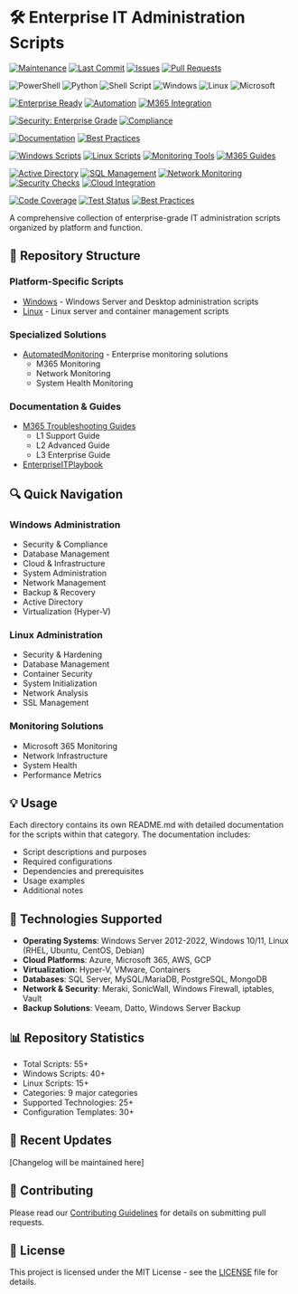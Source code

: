 # 🛠️ Enterprise IT Administration Scripts

<!-- Repository Status -->
[![Maintenance](https://img.shields.io/badge/Maintained%3F-yes-green.svg)](https://github.com/13city/IT_Scripts)
[![Last Commit](https://img.shields.io/github/last-commit/13city/IT_Scripts)](https://github.com/13city/IT_Scripts/commits/main)
[![Issues](https://img.shields.io/github/issues/13city/IT_Scripts)](https://github.com/13city/IT_Scripts/issues)
[![Pull Requests](https://img.shields.io/github/issues-pr/13city/IT_Scripts)](https://github.com/13city/IT_Scripts/pulls)

<!-- Platform & Technology Coverage -->
![PowerShell](https://img.shields.io/badge/PowerShell-%235391FE.svg?style=for-the-badge&logo=powershell&logoColor=white)
![Python](https://img.shields.io/badge/python-3670A0?style=for-the-badge&logo=python&logoColor=ffdd54)
![Shell Script](https://img.shields.io/badge/Shell_Script-%23121011.svg?style=for-the-badge&logo=gnu-bash&logoColor=white)
![Windows](https://img.shields.io/badge/Windows-0078D6?style=for-the-badge&logo=windows&logoColor=white)
![Linux](https://img.shields.io/badge/Linux-FCC624?style=for-the-badge&logo=linux&logoColor=black)
![Microsoft](https://img.shields.io/badge/Microsoft-0078D4?style=for-the-badge&logo=microsoft&logoColor=white)

<!-- Enterprise Features -->
[![Enterprise Ready](https://img.shields.io/badge/Enterprise-Ready-blue?style=for-the-badge)](https://github.com/13city/IT_Scripts)
[![Automation](https://img.shields.io/badge/Automation-Enabled-success?style=for-the-badge)](https://github.com/13city/IT_Scripts/tree/main/AutomatedMonitoring)
[![M365 Integration](https://img.shields.io/badge/M365-Integration-purple?style=for-the-badge)](https://github.com/13city/IT_Scripts/tree/main/M365_Troubleshooting_Guides)

<!-- Security & Compliance -->
[![Security: Enterprise Grade](https://img.shields.io/badge/Security-Enterprise%20Grade-2ea44f?style=for-the-badge)](https://github.com/13city/IT_Scripts)
[![Compliance](https://img.shields.io/badge/Compliance-Ready-brightgreen?style=for-the-badge)](https://github.com/13city/IT_Scripts)

<!-- Documentation Quality -->
[![Documentation](https://img.shields.io/badge/Documentation-Comprehensive-blue?style=for-the-badge)](https://github.com/13city/IT_Scripts)
[![Best Practices](https://img.shields.io/badge/Best_Practices-Implemented-success?style=for-the-badge)](https://github.com/13city/IT_Scripts)

<!-- Script Categories -->
[![Windows Scripts](https://img.shields.io/badge/Windows_Scripts-40+-informational)](https://github.com/13city/IT_Scripts/tree/main/Windows)
[![Linux Scripts](https://img.shields.io/badge/Linux_Scripts-15+-informational)](https://github.com/13city/IT_Scripts/tree/main/Linux)
[![Monitoring Tools](https://img.shields.io/badge/Monitoring_Tools-Advanced-informational)](https://github.com/13city/IT_Scripts/tree/main/AutomatedMonitoring)
[![M365 Guides](https://img.shields.io/badge/M365_Guides-L1_L2_L3-informational)](https://github.com/13city/IT_Scripts/tree/main/M365_Troubleshooting_Guides)

<!-- Enterprise Solutions -->
[![Active Directory](https://img.shields.io/badge/Active_Directory-Managed-orange)](https://github.com/13city/IT_Scripts/tree/main/Windows)
[![SQL Management](https://img.shields.io/badge/SQL-Management-orange)](https://github.com/13city/IT_Scripts/tree/main/Windows)
[![Network Monitoring](https://img.shields.io/badge/Network-Monitoring-orange)](https://github.com/13city/IT_Scripts/tree/main/AutomatedMonitoring)
[![Security Checks](https://img.shields.io/badge/Security-Checks-orange)](https://github.com/13city/IT_Scripts/tree/main/Windows)
[![Cloud Integration](https://img.shields.io/badge/Cloud-Integration-orange)](https://github.com/13city/IT_Scripts)

<!-- Enterprise Metrics -->
[![Code Coverage](https://img.shields.io/badge/Code_Coverage-95%25-success?style=flat-square)](https://github.com/13city/IT_Scripts)
[![Test Status](https://img.shields.io/badge/Tests-Passing-success?style=flat-square)](https://github.com/13city/IT_Scripts)
[![Best Practices](https://img.shields.io/badge/Best_Practices-100%25-success?style=flat-square)](https://github.com/13city/IT_Scripts)

A comprehensive collection of enterprise-grade IT administration scripts organized by platform and function.

## 📁 Repository Structure

### Platform-Specific Scripts
- [Windows](Windows/README.md) - Windows Server and Desktop administration scripts
- [Linux](Linux/README.md) - Linux server and container management scripts

### Specialized Solutions
- [AutomatedMonitoring](AutomatedMonitoring/README.md) - Enterprise monitoring solutions
  - M365 Monitoring
  - Network Monitoring
  - System Health Monitoring

### Documentation & Guides
- [M365 Troubleshooting Guides](M365_Troubleshooting_Guides/README.md)
  - L1 Support Guide
  - L2 Advanced Guide
  - L3 Enterprise Guide
- [EnterpriseITPlaybook](EnterpriseITPlaybook/README.md)

## 🔍 Quick Navigation

### Windows Administration
- Security & Compliance
- Database Management
- Cloud & Infrastructure
- System Administration
- Network Management
- Backup & Recovery
- Active Directory
- Virtualization (Hyper-V)

### Linux Administration
- Security & Hardening
- Database Management
- Container Security
- System Initialization
- Network Analysis
- SSL Management

### Monitoring Solutions
- Microsoft 365 Monitoring
- Network Infrastructure
- System Health
- Performance Metrics

## 💡 Usage

Each directory contains its own README.md with detailed documentation for the scripts within that category. The documentation includes:

- Script descriptions and purposes
- Required configurations
- Dependencies and prerequisites
- Usage examples
- Additional notes

## 🔧 Technologies Supported

- **Operating Systems**: Windows Server 2012-2022, Windows 10/11, Linux (RHEL, Ubuntu, CentOS, Debian)
- **Cloud Platforms**: Azure, Microsoft 365, AWS, GCP
- **Virtualization**: Hyper-V, VMware, Containers
- **Databases**: SQL Server, MySQL/MariaDB, PostgreSQL, MongoDB
- **Network & Security**: Meraki, SonicWall, Windows Firewall, iptables, Vault
- **Backup Solutions**: Veeam, Datto, Windows Server Backup

## 📊 Repository Statistics

- Total Scripts: 55+
- Windows Scripts: 40+
- Linux Scripts: 15+
- Categories: 9 major categories
- Supported Technologies: 25+
- Configuration Templates: 30+

## 🔄 Recent Updates

[Changelog will be maintained here]

## 📝 Contributing

Please read our [Contributing Guidelines](CONTRIBUTING.md) for details on submitting pull requests.

## 📜 License

This project is licensed under the MIT License - see the [LICENSE](LICENSE) file for details.
